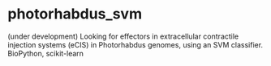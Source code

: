 # photorhabdus_svm

(under development)
Looking for effectors in extracellular contractile injection systems (eCIS) in Photorhabdus genomes, using an SVM classifier.
BioPython, scikit-learn

